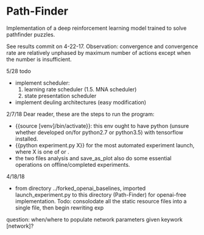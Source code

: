 # Path-Finder
Implementation of a deep reinforcement learning model trained to solve pathfinder puzzles.

See results commit on 4-22-17.  Observation: convergence and convergence rate are relatively 
unphased by maximum number of actions except when the number is insufficient.

5/28
todo

- implement scheduler:
    1. learning rate scheduler
    (1.5. MNA scheduler)
    2. state presentation scheduler
- implement deuling architectures (easy modification)

2/7/18
Dear reader, these are the steps to run the program:
- {{source [venv]/bin/activate}}: this env ought to have python (unsure whether developed on/for python2.7 or python3.5) with tensorflow installed.
- {{python experiment.py X}} for the most automated experiment launch, where X is one of <ego-allo-basic> or <ego-allo-forked>.
- the two files analysis and save_as_plot also do some essential operations on offline/completed experiments.

4/18/18
- from directory ../forked_openai_baselines, imported launch_experiment.py to this directory (Path-Finder) for openai-free implementation.
Todo: consolodate all the static resource files into a single file, then begin rewriting exp

question: when/where to populate network parameters given keywork [network]?
